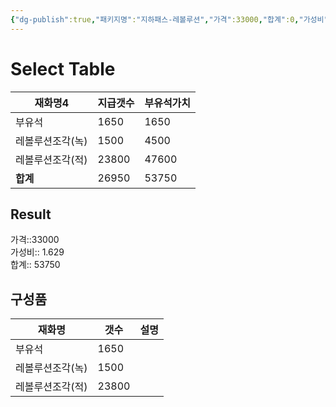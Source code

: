 ```yaml
---
{"dg-publish":true,"패키지명":"지하패스-레볼루션","가격":33000,"합계":0,"가성비":0,"permalink":"/Publish/Goods/Package/지하패스-레볼루션/","dgPassFrontmatter":true}
---
```



# Select Table
<div><table class="dataview table-view-table"><thead class="table-view-thead"><tr class="table-view-tr-header"><th class="table-view-th"><span>재화명</span><span class="dataview small-text">4</span></th><th class="table-view-th"><span>지급갯수</span></th><th class="table-view-th"><span>부유석가치</span></th></tr></thead><tbody class="table-view-tbody"><tr><td><span>부유석</span></td><td>1650</td><td>1650</td></tr><tr><td><span>레볼루션조각(녹)</span></td><td>1500</td><td>4500</td></tr><tr><td><span>레볼루션조각(적)</span></td><td>23800</td><td>47600</td></tr><tr><td><span><strong>합계</strong></span></td><td>26950</td><td>53750</td></tr></tbody></table></div><p><span><h2 data-heading="Result" dir="auto">Result</h2></span></p><span><span>가격::33000 <br></span></span><span><span>가성비:: 1.629 <br></span></span><span><span>합계:: 53750</span></span>

## 구성품
| **재화명**   | **갯수** | 설명  |
| --------- | ------ | --- |
| 부유석       | 1650   |     |
| 레볼루션조각(녹) | 1500   |     |
| 레볼루션조각(적) | 23800  |     |


